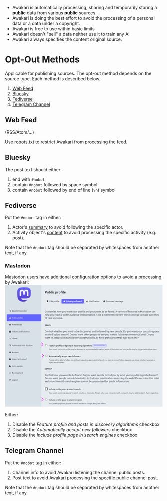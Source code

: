 * Awakari is automatically processing, sharing and temporarily storing a **public** data from various **public** sources.
* Awakari is doing the best effort to avoid the processing of a personal data or a data under a copyright.
* Awakari is free to use within basic limits
* Awakari doesn't "sell" a data neither use it to train any AI
* Awakari always specifies the content original source.

# Opt-Out Methods

Applicable for publishing sources. The opt-out method depends on the source type. Each method is described below.

1. [Web Feed](#web-feed)
2. [Bluesky](#bluesky)
3. [Fediverse](#fediverse)
4. [Telegram Channel](#telegram-channel)

## Web Feed

(RSS/Atom/...)

Use [robots.txt](https://en.wikipedia.org/wiki/Robots.txt) to restrict Awakari from processing the feed.

## Bluesky
The post text should either:
1. end with `#nobot`
2. contain `#nobot` followed by space symbol
3. contain `#nobot` followed by end of line (`\n`) symbol

## Fediverse

Put the `#nobot` tag in either:
1. Actor's [summary](https://www.w3.org/TR/activitystreams-vocabulary/#dfn-summary) to avoid following the specific actor.
2. Activity object's [content](https://www.w3.org/TR/activitystreams-vocabulary/#dfn-content) to avoid processing the specific activity (e.g. post).

Note that the `#nobot` tag should be separated by whitespaces from another text, if any.

### Mastodon

Mastodon users have additional configuration options to avoid a processing by Awakari:
![mastodon](mastodon.png)

Either:
1. Disable the *Feature profile and posts in discovery algorithms* checkbox
2. Disable the *Automatically accept new followers* checkbox
3. Disable the *Include profile page in search engines* checkbox

## Telegram Channel

Put the `#nobot` tag in either:
1. Channel info to avoid Awakari listening the channel public posts.
2. Post text to avoid Awakari processing the specific public channel post.

Note that the `#nobot` tag should be separated by whitespaces from another text, if any.
